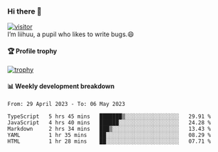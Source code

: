 ### Hi there 👋
[![visitor](https://visitor-badge.glitch.me/badge?page_id=liihuu&right_color=blue)](https://github.com/liihuu)<br>
I’m liihuu, a pupil who likes to write bugs.😄


#### 🏆 Profile trophy
[![trophy](https://github-profile-trophy.vercel.app?username=liihuu&margin-w=16&margin-h=16&rank=-C,-B)](https://github.com/liihuu)


#### 📊 Weekly development breakdown
<!--START_SECTION:waka-->

```text
From: 29 April 2023 - To: 06 May 2023

TypeScript   5 hrs 45 mins   ███████▒░░░░░░░░░░░░░░░░░   29.91 %
JavaScript   4 hrs 40 mins   ██████░░░░░░░░░░░░░░░░░░░   24.28 %
Markdown     2 hrs 34 mins   ███▒░░░░░░░░░░░░░░░░░░░░░   13.43 %
YAML         1 hr 35 mins    ██░░░░░░░░░░░░░░░░░░░░░░░   08.29 %
HTML         1 hr 28 mins    ██░░░░░░░░░░░░░░░░░░░░░░░   07.71 %
```

<!--END_SECTION:waka-->

<!--
**liihuu/liihuu** is a ✨ _special_ ✨ repository because its `README.md` (this file) appears on your GitHub profile.

Here are some ideas to get you started:

- 🔭 I’m currently working on ...
- 🌱 I’m currently learning ...
- 👯 I’m looking to collaborate on ...
- 🤔 I’m looking for help with ...
- 💬 Ask me about ...
- 📫 How to reach me: ...
- 😄 Pronouns: ...
- ⚡ Fun fact: ...
-->
